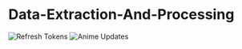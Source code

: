 # Data-Extraction-And-Processing   <br/>     
![Refresh Tokens](https://github.com/AnimeTrackerr/Data-Extraction-And-Processing/actions/workflows/refreshTokens.yaml/badge.svg) ![Anime Updates](https://github.com/AnimeTrackerr/Data-Extraction-And-Processing/actions/workflows/watchFile.yaml/badge.svg)

